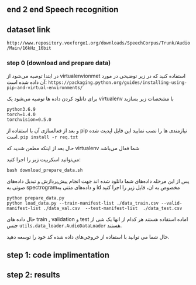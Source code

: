 ## end 2 end Speech recognition 

## dataset link 
`http://www.repository.voxforge1.org/downloads/SpeechCorpus/Trunk/Audio/Main/16kHz_16bit`

### step 0 (download and prepare data)
در ابتدا توصیه می‌شود از virtualenvionmet استفاده کنید که در زیر توضیحی در مورد آن داده شده است:
`https://packaging.python.org/guides/installing-using-pip-and-virtual-environments/`

برای دانلود کردن داده ها توصیه می‌شود یک virtualenv با مشخصات زیر بسازید

```
python3.6.9
torch=1.4.0
torchvision=0.5.0
```
و بعد از فعالسازی آن با استفاده از pip نیازمندی ها را نصب نمایید
این فایل اپدیت شده است.
`pip install -r req.txt`

حال بعد از اینکه مطعن شدید که virtualenv شما فعال می‌باشد

می‌توانید اسکریپت زیر را اجرا کنید:

`bash download_prepare_data.sh`

پس از این مرحله داده‌‌های شما دانلود شده اند جهت انجام پیش‌پردازش و تبدیل داده‌های صوتی به spectrogramو داده‌های متنی به id مخصوص به ان، فایل زیر را اجرا کنید

```
python prepare_data.py
python load_data.py --train-manifest-list ./data_train.csv --valid-manifest-list ./data_val.csv  --test-manifest-list  ./data_test.csv

```
حال داده های train , validation و test اماده استفاده هستند هر کدام از انها یک شی از جنس `utils.data_loader.AudioDataLoader` هستند.

حال شما می توانید با استفاده از خروجی‌های داده شده کد خود را توسعه دهید.

## step 1: code implimentation

## step 2: results

